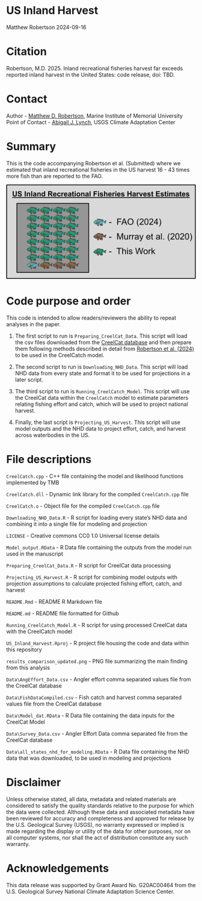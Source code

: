 US Inland Harvest
================
Matthew Robertson
2024-09-16

# Citation

Robertson, M.D. 2025. Inland recreational fisheries harvest far exceeds
reported inland harvest in the United States: code release, doi: TBD.

# Contact

Author - [Matthew D. Robertson](matthew.robertson@mi.mun.ca), Marine
Institute of Memorial University Point of Contact - [Abigail J.
Lynch](ajlynch@usgs.gov), USGS Climate Adaptation Center

# Summary

This is the code accompanying Robertson et al. (Submitted) where we
estimated that inland recreational fisheries in the US harvest 16 - 43
times more fish than are reported to the FAO.

<img src="results_comparison_updated.png"/>

# Code purpose and order

This code is intended to allow readers/reviewers the ability to repeat
analyses in the paper.

1.  The first script to run is `Preparing_CreelCat_Data`. This script
    will load the csv files downloaded from the [CreelCat
    database](https://rconnect.usgs.gov/CreelCat/) and then prepare them
    following methods described in detail from [Robertson et
    al. (2024)](https://doi.org/10.1111/fme.12650) to be used in the
    CreelCatch model.

2.  The second script to run is `Downloading_NHD_Data`. This script will
    load NHD data from every state and format it to be used for
    projections in a later script.

3.  The third script to run is `Running_CreelCatch_Model`. This script
    will use the CreelCat data within the `CreelCatch` model to estimate
    parameters relating fishing effort and catch, which will be used to
    project national harvest.

4.  Finally, the last script is `Projecting_US_Harvest`. This script
    will use model outputs and the NHD data to project effort, catch,
    and harvest across waterbodies in the US.

# File descriptions

`CreelCatch.cpp` - C++ file containing the model and likelihood
functions implemented by TMB

`CreelCatch.dll` - Dynamic link library for the compiled
`CreelCatch.cpp` file

`CreelCatch.o` - Object file for the compiled `CreelCatch.cpp` file

`Downloading_NHD_Data.R` - R script for loading every state’s NHD data
and combining it into a single file for modeling and projection

`LICENSE` - Creative commons CC0 1.0 Universal license details

`Model_output.RData` - R Data file containing the outputs from the model
run used in the manuscript

`Preparing_CreelCat_Data.R` - R script for CreelCat data processing

`Projecting_US_Harvest.R` - R script for combining model outputs with
projection assumptions to calculate projected fishing effort, catch, and
harvest

`README.Rmd` - README R Markdown file

`README.md` - README file formatted for Github

`Running_CreelCatch_Model.R` - R script for using processed CreelCat
data with the CreelCatch model

`US_Inland_Harvest.Rproj` - R project file housing the code and data
within this repository

`results_comparison_updated.png` - PNG file summarizing the main finding
from this analysis

`Data\AngEffort_Data.csv` - Angler effort comma separated values file
from the CreelCat database

`Data\FishDataCompiled.csv` - Fish catch and harvest comma separated
values file from the CreelCat database

`Data\Model_dat.RData` - R Data file containing the data inputs for the
CreelCat Model

`Data\Survey_Data.csv` - Angler Effort Data comma separated file from
the CreelCat database

`Data\all_states_nhd_for_modeling.RData` - R Data file containing the
NHD data that was downloaded, to be used in modeling and projections

# Disclaimer

Unless otherwise stated, all data, metadata and related materials are
considered to satisfy the quality standards relative to the purpose for
which the data were collected. Although these data and associated
metadata have been reviewed for accuracy and completeness and approved
for release by the U.S. Geological Survey (USGS), no warranty expressed
or implied is made regarding the display or utility of the data for
other purposes, nor on all computer systems, nor shall the act of
distribution constitute any such warranty.

# Acknowledgements

This data release was supported by Grant Award No. G20AC00464 from the
U.S. Geological Survey National Climate Adaptation Science Center.
